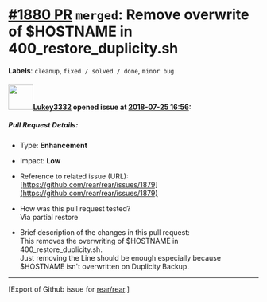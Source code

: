 [\#1880 PR](https://github.com/rear/rear/pull/1880) `merged`: Remove overwrite of $HOSTNAME in 400\_restore\_duplicity.sh
=========================================================================================================================

**Labels**: `cleanup`, `fixed / solved / done`, `minor bug`

#### <img src="https://avatars.githubusercontent.com/u/17516425?v=4" width="50">[Lukey3332](https://github.com/Lukey3332) opened issue at [2018-07-25 16:56](https://github.com/rear/rear/pull/1880):

##### Pull Request Details:

-   Type: **Enhancement**

-   Impact: **Low**

-   Reference to related issue (URL):  
    [https://github.com/rear/rear/issues/1879](https://github.com/rear/rear/issues/1879)

-   How was this pull request tested?  
    Via partial restore

-   Brief description of the changes in this pull request:  
    This removes the overwriting of $HOSTNAME in
    400\_restore\_duplicity.sh.  
    Just removing the Line should be enough especially because $HOSTNAME
    isn't overwritten on Duplicity Backup.

------------------------------------------------------------------------

\[Export of Github issue for
[rear/rear](https://github.com/rear/rear).\]
